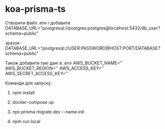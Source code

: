 # koa-prisma-ts
Cтворити файл .env і добавити DATABASE_URL="postgresql://postgres:postgres@localhost:5432/db_user?schema=public"

зразок: DATABASE_URL="postgresql://USER:PASSWORD@HOST:PORT/DATABASE?schema=public"

Також добавити такі дані в .env
AWS_BUCKET_NAME=''
AWS_BUCKET_REGION=''
AWS_ACCESS_KEY=''
AWS_SECRET_ACCESS_KEY=''

Команди для запуску:

1. npm install

2. docker-compose up

3. npx prisma migrate dev --name init

4. npm run local
